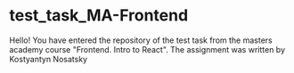 # test_task_MA-Frontend

Hello! You have entered the repository of the test task from the masters academy course "Frontend. Intro to React". The assignment was written by Kostyantyn Nosatsky
